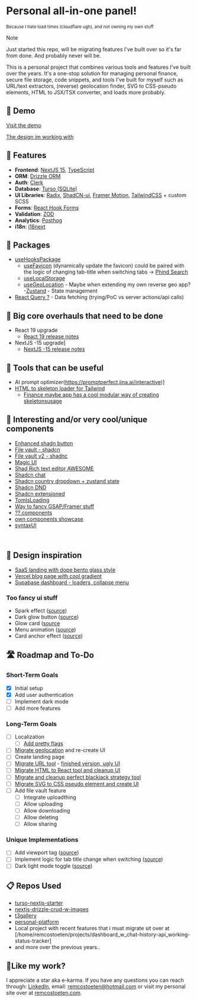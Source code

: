 # Personal all-in-one panel!

<small>Because I hate load times (cloudflare ugh), and not owning my own stuff</small>

> [!NOTE]
> Just started this repo, will be migrating features I've built over so it's far from done. And probably never will be.

This is a personal project that combines various tools and features I've built over the years. It's a one-stop solution for managing personal finance, secure file storage, code snippets, and tools I've built for myself such as URL/text extractors, (reverse) geolocation finder, SVG to CSS-pseudo elements, HTML to JSX/TSX converter, and loads more probably.

## 🚀 Demo

[Visit the demo](https://panel.remcostoeten.com)

[The design im working with](https://www.figma.com/community/file/1380305920742671237)
<br/>

## 🧐 Features

-   **Frontend**: [NextJS 15](https://nextjs.org/), [TypeScript](https://www.typescriptlang.org/)
-   **ORM**: [Drizzle ORM](https://github.com/drizzle-team/drizzle-orm)
-   **Auth**: [Clerk](https://clerk.dev/)
-   **Database**: [Turso (SQLite)](https://turso.tech/)
-   **UI Libraries**: [Radix](https://www.radix-ui.com/), [ShadCN-ui](https://shadcn.dev/), [Framer Motion](https://www.framer.com/motion/), [TailwindCSS](https://tailwindcss.com/) + custom SCSS
-   **Forms**: [React Hook Forms](https://react-hook-form.com/)
-   **Validation**: [ZOD](https://zod.dev/)
-   **Analytics**: [Posthog](https://posthog.com/)
-   **i18n**: [i18next](https://www.i18next.com/)
    <br/>

## 🐻 Packages

-   [useHooksPackage](https://usehooks.com/)
    -   [useFavicon](https://usehooks.com/useFavicon) (dynamically update the favicon)
        could be paired with the logic of changing tab-title when switching tabs -> [Phind Search](https://www.phind.com/search?cache=bop1542bh6cu90jan1hi6y4c)
    -   [useLocalStorage](https://usehooks.com/uselocalstorage)
    -   [useGeoLocation](https://usehooks.com/usegeolocation) - Maybe when extending my own reverse geo app? -[Zustand](https://zustand.surge.sh/) - State management<br/>
-   [React Query ?](https://react-query.tanstack.com/) - Data fetching (trying/PoC vs server actions/api calls)
    <br/>

## 🐻 Big core overhauls that need to be done

-   React 19 upgrade
    -   [React 19 release notes](https://reactjs.org/blog/2022/02/23/react-19.html#release-notes)
-   NextJS -15 upgrade]
    -   [NextJS -15 release notes](https://nextjs.org/blog/next-15#release-notes)

## 🐻 Tools that can be useful

-   AI prompt optimizer(https://promptperfect.jina.ai/interactive)]
-   [HTML to skeleton loader for Tailwind](https://gpt-skeleton.vercel.app/generate)
    -   [Finance maybe app has a cool modular way of creating skeletons](https://github.com/maybe-finance/maybe-archive/tree/main/libs/design-system/src/lib/LoadingPlaceholder)[usage]()

## 🐻 Interesting and/or very cool/unique components

-   [Enhanced shadn button](https://enhanced-button.vercel.app/)
-   [File vault - shadcn](https://file-vault-delta.vercel.app/)
-   [File vault v2 - shadnc](https://uploader.sadmn.com/)
-   [Magic UI](https://magicui.design/)
-   [Shad Rich text editor AWESOME](https://github.com/udecode/plate)
-   [Shadcn chat](https://shadcn-chat.vercel.app/)
-   [Shadcn country dropdown + zustand state](https://github.com/Jayprecode/country-state-dropdown)
-   [Shadcn DND](https://github.com/Georgegriff/react-dnd-kit-tailwind-shadcn-ui)
-   [Shadcn extensioned](https://shadcn-extension.vercel.app/docs/file-upload)
-   [TomIsLoading](https://www.hover.dev/)
-   [Way to fancy GSAP/Framer stuff](https://blog.olivierlarose.com/tutorials)
-   [?? components](https://components.bridger.to/hero)
-   [own components showcase](https://github.com/remcostoeten/fancy-component-showcase)
-   [syntaxUI](https://syntaxui.com/)

<br/>

## 🐻 Design inspiration

-   [SaaS landing with dope bento glass style](https://www.hover.dev/templates/demo/the-startup)
-   [Vercel blog page with cool gradient](https://vercel.com/blog/deploy-summary)
-   [Supabase dashboard - loaders, collapse menu](https://supabase.com/dashboard/projects)

### Too fancy ui stuff

-   Spark effect ([source](https://codepen.io/hexagoncircle/details/bGZdWyw))
-   Dark glow button ([source](https://codepen.io/collinsworth/pen/zYepgqG))
-   Glow card ([source](https://codepen.io/jh3y/pen/MWxgJXY)
-   Menu animation ([source](https://codepen.io/jh3y/pen/GRapZqO))
-   Card anchor effect ([source](https://codepen.io/jh3y/pen/MWLyGxo))
    </br>

## 🛣️ Roadmap and To-Do

### Short-Term Goals

-   [x] Initial setup
-   [x] Add user authentication
-   [ ] Implement dark mode
-   [ ] Add more features

### Long-Term Goals

-   [ ] Localization
    -   [ ] [Add pretty flags](https://flagpack.xyz/)
-   [ ] [Migrate geolocation](https://features.remcostoeten.com/geolocation) and re-create UI
-   [ ] Create landing page
-   [ ] [Migrate URL tool](https://url.remcostoeten.com/) - [finished version, ugly UI](https://vsc.remcostoeten.com/)
-   [ ] [Migrate HTML to React tool and cleanup UI](https://portfolio.remcostoeten.com/html-to-jsx)
-   [ ] [Migrate and cleanup perfect blackjack strategy tool](https://portfolio.remcostoeten.com/blackjack)
-   [ ] [Migrate SVG to CSS pseudo element and create UI]()
-   [ ] Add file vault feature
    -   [ ] Integrate uploadthing
    -   [ ] Allow uploading
    -   [ ] Allow downloading
    -   [ ] Allow deleting
    -   [ ] Allow sharing

### Unique Implementations

-   [ ] Add viewport tag ([source](https://www.youtube.com/shorts/YqAxXBrrryc))
-   [ ] Implement logic for tab title change when switching ([source](https://www.phind.com/search?cache=bop1542bh6cu90jan1hi6y4c))
-   [ ] Dark light mode toggle ([source](https://codepen.io/jh3y/pen/GRaWZrw))

<h2> 📋 Repos Used</h2>

-   [turso-nextjs-starter](https://github.com/remcostoeten/turso-nextjs-starter)
-   [nextjs-drizzle-crud-w-images](https://github.com/remcostoeten/nextjs-drizzle-crud-w-images-tfw-no-relation-ship-sad-pepe)
-   [t3gallery](https://github.com/remcostoeten/t3gallery)
-   [personal-platform](https://github.com/remcostoeten/personal-platform)
-   Local project with recent features that i must migrate sit over at [/home/remcostoeten/projects/dashboard_w_chat-history-api_working-status-tracker]
-   and more over the previous years..
    <br/>

<h2>💖Like my work?</h2>

I appreciate a star aka e-karma. If you have any questions you can reach through:
[LinkedIn](https://linkedin.com/in/remco-stoeten/), email: <a href="mailto:remcostoeten@hotmail.com">remcostoeten@hotmail.com</a>
or visit my personal site over at [remcostoeten.com](https://remcostoeten.com).
